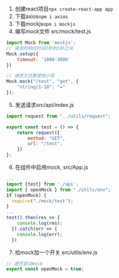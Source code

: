 1. 创建react项目`npx create-react-app app`
2. 下载axios`npm i axios`
3. 下载mockjs`npm i mockjs`
4. 编写mock文件 src/mock/test.js
```js
import Mock from 'mockjs';
// 请求的响应时间1秒到3秒之间
Mock.setup({
    timeout: '1000-3000'
})

// 请求方式要使用小写
Mock.mock("/test", "get", {
    "string|1-10": "★"
});
```
5. 发送请求src/api/index.js
```js
import request from "../utils/request";

export const test = () => {
    return request({
        method: "GET",
        url: "/test",
    })
};
```
6. 在组件中启用mock, src/App.js
```js
...
import {test} from './api';
import { openMock } from "./utils/env";
if (openMock) {
  require("./mock/test");
}
...
test().then(res => {
    console.log(res);
  }).catch(err => {
    console.log(err);
  })
```
7. 给mock加一个开关 src/utils/env.js
```js
// 是否启动mock
export const openMock = true;
```